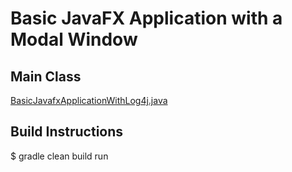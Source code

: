 # Basic JavaFX Application with a Modal Window

## Main Class

[BasicJavafxApplicationWithLog4j.java](src/main/java/javapoets/javafx/BasicJavafxApplicationWithLog4j.java)

## Build Instructions

$ gradle clean build run
